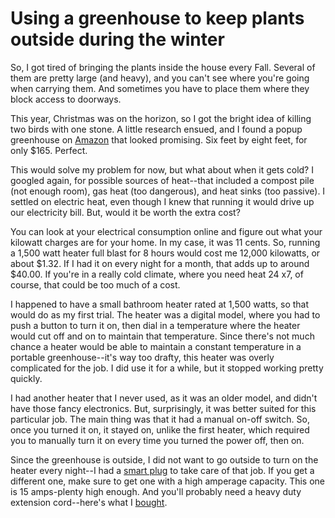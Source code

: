 # Using a greenhouse to keep plants outside during the winter

So, I got tired of bringing the plants inside the house every Fall. Several of them are pretty large (and heavy), and you can't see where you're going when carrying them. And sometimes you have to place them where they block access to doorways.

This year, Christmas was on the horizon, so I got the bright idea of killing two birds with one stone. A little research ensued, and I found a popup greenhouse on [Amazon](https://www.amazon.com/gp/product/B07YTNMCVC/ref=ppx_yo_dt_b_search_asin_title?ie=UTF8&psc=1) that looked promising. Six feet by eight feet, for only $165. Perfect.

This would solve my problem for now, but what about when it gets cold? I googled again, for possible sources of heat--that included a compost pile (not enough room), gas heat (too dangerous), and heat sinks (too passive). I settled on electric heat, even though I knew that running it would drive up our electricity bill. But, would it be worth the extra cost?

You can look at your electrical consumption online and figure out what your kilowatt charges are for  your home. In my case, it was 11 cents. So, running a 1,500 watt heater full blast for 8 hours would cost me 12,000 kilowatts, or about $1.32. If I had it on every night for a month, that adds up to around $40.00. If you're in a really cold climate, where you need heat 24 x7, of course, that could be too much of a cost.

I happened to have a small bathroom heater rated at 1,500 watts, so that would do as my first trial. The heater was a digital model, where you had to push a button to turn it on, then dial in a temperature where the heater would cut off and on to maintain that temperature. Since there's not much chance a heater would be able to maintain a constant temperature in a portable greenhouse--it's way too drafty, this heater was overly complicated for the job. I did use it for a while, but it stopped working pretty quickly.

I had another heater that I never used, as it was an older model, and didn't have those fancy electronics. But, surprisingly, it was better suited for this particular job. The main thing was that it had a manual on-off switch. So, once you turned it on, it stayed on, unlike the first heater, which required you to manually turn it on every time you turned the power off, then on.

Since the greenhouse is outside, I did not want to go outside to turn on the heater every night--I had a [smart plug](https://www.amazon.com/Kasa-Smart-Required-Certified-EP10/dp/B091699Z3W?pd_rd_w=o7Nby&pf_rd_p=2db006dc-2a90-4f80-818a-95125a31dd13&pf_rd_r=8HJVBXRVRYPCM140P0SM&pd_rd_r=dd10fd5c-d159-447a-b2e4-716ee5889a75&pd_rd_wg=hO4WC&pd_rd_i=B091699Z3W&psc=1&ref_=pd_bap_d_rp_1_t) to take care of that job. If you get a different one, make sure to get one with a high amperage capacity. This one is 15 amps-plenty high enough. And you'll probably need a heavy duty extension cord--here's what I [bought](https://www.amazon.com/gp/product/B084RYCWY4/ref=ppx_yo_dt_b_search_asin_title?ie=UTF8&psc=1).
